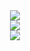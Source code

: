 <div align="center"> <img src="https://github-readme-stats.vercel.app/api?username=DeLieMLmmer&show_icons=true"> </div>
<div align="center">
    <img src="https://activity-graph.herokuapp.com/graph?username=DeLieMLmmer&theme=xcode" />
</div>
<div align="center">
    <img  src="https://github-readme-streak-stats.herokuapp.com/?user=DeLieMLmmer" />
</div>
